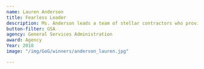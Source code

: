 ```yaml
---
name: Lauren Anderson
title: Fearless Leader
description: Ms. Anderson leads a team of stellar contractors who provide invaluable service to their clients at GSA.
button-filter: GSA
agency: General Services Administration
award: Agency
Year: 2018
image: "/img/GoG/winners/anderson_lauren.jpg"

---
```

